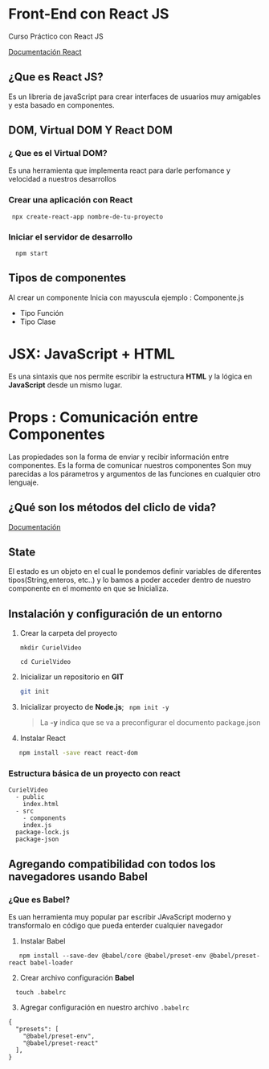 # Front-End con React JS
Curso Práctico con React JS

[Documentación React ](https://create-react-app.dev/docs/) 

## ¿Que es React JS?
Es un libreria de javaScript para crear interfaces de usuarios muy amigables y esta basado en componentes.

## DOM, Virtual DOM Y React DOM
### ¿ Que es el Virtual DOM?
Es una herramienta que implementa react para darle perfomance y velocidad a nuestros desarrollos

### Crear una aplicación con React

 ```
  npx create-react-app nombre-de-tu-proyecto
 ```
### Iniciar el servidor de desarrollo
```
  npm start
```

## Tipos de componentes
 
 Al crear un componente Inicia con mayuscula ejemplo : Componente.js
 
* Tipo Función 
* Tipo Clase


# JSX: JavaScript + HTML
Es una sintaxis que nos permite escribir la estructura **HTML** y la lógica en **JavaScript** desde un mismo lugar. 

# Props : Comunicación entre Componentes
Las propiedades son la forma de enviar y recibir información entre componentes.
Es la forma de comunicar nuestros componentes
Son muy parecidas a los párametros y argumentos de las funciones en cualquier otro lenguaje.

## ¿Qué son los métodos del cliclo de vida?

[Documentación](https://platzi.com/clases/1651-react-ejs/22576-que-son-los-metodos-del-ciclo-vida/)

## State 

El estado es un objeto en el cual le pondemos definir variables de diferentes tipos(String,enteros, etc..) y lo bamos a poder acceder dentro de nuestro componente en el momento en que se Inicializa.


## Instalación y configuración de un entorno
  
  1. Crear la carpeta del proyecto
     ```
     mkdir CurielVideo
     ```
     ```
     cd CurielVideo
     ```
  2. Inicializar un repositorio en **GIT**
     ``` bash
     git init
     ```
  3. Inicializar proyecto de **Node.js**;
    ``` 
       npm init -y
    ```
     > La **-y** indica que se va a preconfigurar el documento package.json

  4. Instalar React
   ``` bash
      npm install -save react react-dom
   ```
### Estructura básica de un proyecto con react
    CurielVideo
      - public
        index.html 
      - src
        - components
        index.js
      package-lock.js
      package-json
## Agregando compatibilidad con todos los navegadores usando Babel

### ¿Que es Babel?

  Es uan herramienta muy popular par escribir JAvaScript moderno y transformalo en código que pueda enterder cualquier navegador

1. Instalar Babel
```
   npm install --save-dev @babel/core @babel/preset-env @babel/preset-react babel-loader
```
2. Crear archivo configuración **Babel**

```
  touch .babelrc
```
3. Agregar configuración en nuestro archivo `.babelrc`

```JS
{
  "presets": [
    "@babel/preset-env",
    "@babel/preset-react"
  ],
}
```